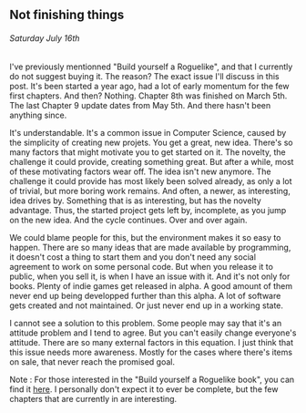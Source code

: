 Not finishing things
------------

###### Saturday July 16th

I've previously mentionned "Build yourself a Roguelike", and that I currently do not suggest buying it.
The reason? The exact issue I'll discuss in this post.
It's been started a year ago, had a lot of early momentum for the few first chapters.
And then? Nothing. Chapter 8th was finished on March 5th. The last Chapter 9 update dates from May 5th. And there hasn't been anything since. 

It's understandable. It's a common issue in Computer Science, caused by the simplicity of creating new projets.
You get a great, new idea. There's so many factors that might motivate you to get started on it.
The novelty, the challenge it could provide, creating something great. 
But after a while, most of these motivating factors wear off. The idea isn't new anymore. 
The challenge it could provide has most likely been solved already, as only a lot of trivial, but more boring work remains.
And often, a newer, as interesting, idea drives by. Something that is as interesting, but has the novelty advantage.
Thus, the started project gets left by, incomplete, as you jump on the new idea.
And the cycle continues. Over and over again. 

We could blame people for this, but the environment makes it so easy to happen. 
There are so many ideas that are made available by programming, it doesn't cost a thing to start them and you don't need any social agreement to work on some personal code.
But when you release it to public, when you sell it, is when I have an issue with it. 
And it's not only for books. 
Plenty of indie games get released in alpha. A good amount of them never end up being developped further than this alpha.
A lot of software gets created and not maintained. Or just never end up in a working state.

I cannot see a solution to this problem. 
Some people may say that it's an attitude problem and I tend to agree.
But you can't easily change everyone's attitude.
There are so many external factors in this equation.
I just think that this issue needs more awareness. 
Mostly for the cases where there's items on sale, that never reach the promised goal.

Note : For those interested in the "Build yourself a Roguelike book", you can find it [here](https://thoughtbot.com/learn#books). 
I personally don't expect it to ever be complete, but the few chapters that are currently in are interesting.
